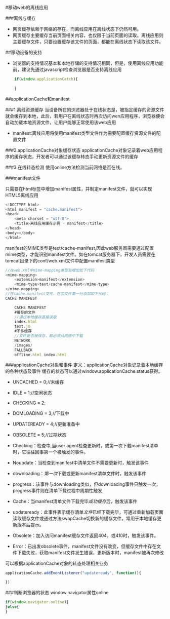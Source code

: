 #移动web的离线应用

###离线与缓存

- 网页缓存依赖于网络的存在，而离线应用在离线状态下仍然可用。
- 网页缓存主要缓存当前页面相关内容，也仅限于当前页面的读取。离线应用则主要缓存文件，只要设置缓存该文件的页面，都能在离线状态下读取该文件。

##移动设备的支持

- 浏览器的支持情况基本和本地存储的支持情况相同，但是，使用离线应用功能前，建议先通过javascript检查浏览器是否支持离线应用

```javascript
	if(window.applicationCatch){
		
	}

```

##applicationCache和manifest

###1.离线资源缓存
当设备所在的浏览器处于在线状态是，被指定缓存的资源文件就会缓存到本地，此后，若用户在离线状态时再次访问wen应用程序，浏览器便会自动加载本地资源文件，让用户能够正常使用该web应用

- manifest:离线应用将使用manifest类型文件作为需要配置缓存资源文件的配置文件

###2.applicationCache对象缓存状态
applicationCache对象记录着web应用程序的缓存状态，开发者可以通过该缓存转态手动更新资源文件的缓存

###3.在线转态检测
使用online方法检测当前网络是否在线。

###manifest文件

只需要在html标签中增加manifest属性，并制定manifest文件，就可以实现HTML5离线应用

```javascript
<!DOCTYPE html>
<html manifest = "cache.manifest">
<head>
	<meta charset = "utf-8">
	<title>离线应用缓存示例 - manifest</title>
</head>
<body></body>
</html>
```

manifest的MIME类型是text/cache-manifest,因此web服务器需要通过配置mime类型，才能识别manifest文件。如在tomcat服务器下，开发人员需要在tomcat目录下的conf/web.xml文件中配置manifest类型

```javascript
//在web.xml中mime-mapping类型处增加如下代码
<mime-mapping>
	<extension>manifest</extension>
	<mime-type>text/cache-manifest</mime-type>
</mime-mapping>
//在cache.manifest文件，在次文件第一行添加如下代码：
CACHE MANIFEST
```

```javascript
	CACHE MANIFEST
	#缓存的文件
	//通过本地缓存直接读取
	index.html
	text.js
	#不作缓存
	//文件是否被保存，都必须从网络中下载
	NETWORK
	/images/
	FALLBACK
	offline.html index.html

```

###applicationCache对象和事件
定义：applicationCache对象记录着本地缓存的各种状态及事件
缓存的状态可以通过window.applicationCache.status获得。

- UNCACHED = 0;//未缓存
- IDLE = 1;//空闲状态
- CHECKING = 2;
- DOMLOADING = 3;//下载中
- UPDATEREADY = 4;//更新准备中
- OBSOLETE = 5;//过期状态



- Checking：检查中,当user agent检查更新时，或第一次下载manifest清单时，它往往回事第一个被触发的事件。
- Noupdate：当检查到manifest中清单文件不需要更新时，触发该事件
- downloading：*第一次*下载或更新manifest清单文件时，触发该事件
- progress：该事件与downloading类似，但downloading事件只触发一次，progress事件则在清单下载过程中周期性触发
- Cache：当manifest清单文件下载完毕*成功缓存*后，触发该事件
- updateready：此事件表示缓存清单*文件*已经下载完毕，可通过重新加载页面读取缓存文件或通过方法swapCache切换新的缓存文件，常用于本地缓存更新版本后提示。
- Obsolete：加入访问manifest缓存文件返回404，或410时，触发该事件。
- Error：已出发obsolete事件，manifest文件没有改变，但缓存文件中存在文件下载失败，获取manifest文件发生错误，更新版本时，manifest被再次修改

可以根据applicationCache对象的转态处理相关业务

```javascript
applicationCache.addEventListener("updateready", function(){

})

```

###判断浏览器的状态
window.navigator属性online

```javascript
if(window.navigator.online){
}else{
}

```




























